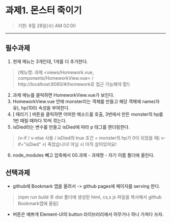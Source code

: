 # 과제1. 몬스터 죽이기
>기한: 8월 28일(수) AM 02:00
***
## 필수과제
1. 현재 메뉴는 3개인데, 1개를 더 추가한다.
>(메뉴명: 과제 <views/Homework.vue, components/HomeworkView.vue> / http://localhost:8080/#/homework로 접근 가능해야 함!)
2. 과제 메뉴를 클릭하면 HomeworkView.vue가 보인다.
3. HomeworkView.vue 안에 monster라는 객체를 만들고 해당 객체에 name(자유), hp(100) 속성을 부여한다.
4. [ 때리기 ] 버튼을 클릭하면 어떠한 메소드를 호출, 3번에서 만든 monster의 hp를 1번 때릴 때마다 10씩 깎는다.
5. isDied라는 변수를 만들고 isDied에 따라 p 태그를 렌더링한다.
>(v-if / v-else 사용 / isDied의 true 조건 = monster의 hp가 0이 되었을 때)
>v-if="isDied" 시 죽었습니다! 아닐 시 아직 살아있어요!
6. node_modules 빼고 압축해서 00.과제 - 과제명 - 자기 이름 폴더에 올린다.

## 선택과제
* github에 Bookmark 앱을 올려서 -> github pages에 페이지를 serving 한다.
>(npm run build 후 dist 폴더에 생성된 html, cs,s js 파일을 복사해서 github Bookmark앱에 올림)
* 버튼은 예쁘게 Element-UI의 button 라이브러리에서 아무거나 하나 가져다 쓰자.